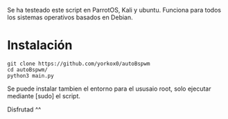 Se ha testeado este script en ParrotOS, Kali y ubuntu.
Funciona para todos los sistemas operativos basados en Debian.

# Instalación

```
git clone https://github.com/yorkox0/autoBspwm
cd autoBspwm/
python3 main.py
```

Se puede instalar tambien el entorno para el ususaio root, solo ejecutar mediante [sudo] el script. 

Disfrutad ^^
